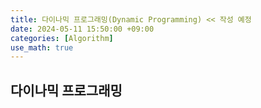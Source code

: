 ```yaml
---
title: 다이나믹 프로그래밍(Dynamic Programming) << 작성 예정
date: 2024-05-11 15:50:00 +09:00
categories: [Algorithm]
use_math: true
---
```


## **다이나믹 프로그래밍**
